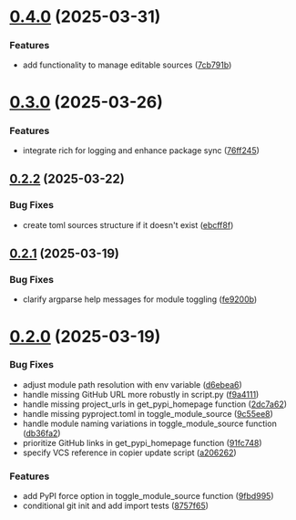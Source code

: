 # [0.4.0](https://github.com/iloveitaly/uv-development-toggle/compare/v0.3.0...v0.4.0) (2025-03-31)


### Features

* add functionality to manage editable sources ([7cb791b](https://github.com/iloveitaly/uv-development-toggle/commit/7cb791b6f03186e2e10c07f40f0ef0cfa5770103))



# [0.3.0](https://github.com/iloveitaly/uv-development-toggle/compare/v0.2.2...v0.3.0) (2025-03-26)


### Features

* integrate rich for logging and enhance package sync ([76ff245](https://github.com/iloveitaly/uv-development-toggle/commit/76ff24536954e1f74467060373b7ce0a8a37a7fe))



## [0.2.2](https://github.com/iloveitaly/uv-development-toggle/compare/v0.2.1...v0.2.2) (2025-03-22)


### Bug Fixes

* create toml sources structure if it doesn't exist ([ebcff8f](https://github.com/iloveitaly/uv-development-toggle/commit/ebcff8f53e33e912fede1b15f330729e324325d8))



## [0.2.1](https://github.com/iloveitaly/uv-development-toggle/compare/v0.2.0...v0.2.1) (2025-03-19)


### Bug Fixes

* clarify argparse help messages for module toggling ([fe9200b](https://github.com/iloveitaly/uv-development-toggle/commit/fe9200b4c886e24b028ec61444c79bd0e5eb7faf))



# [0.2.0](https://github.com/iloveitaly/uv-development-toggle/compare/d6ebea655086f9d0d430a1f01062222e96796a55...v0.2.0) (2025-03-19)


### Bug Fixes

* adjust module path resolution with env variable ([d6ebea6](https://github.com/iloveitaly/uv-development-toggle/commit/d6ebea655086f9d0d430a1f01062222e96796a55))
* handle missing GitHub URL more robustly in script.py ([f9a4111](https://github.com/iloveitaly/uv-development-toggle/commit/f9a4111a207a094153d8a8525377a674b9ceb34b))
* handle missing project_urls in get_pypi_homepage function ([2dc7a62](https://github.com/iloveitaly/uv-development-toggle/commit/2dc7a624a188f38b3d63680fdfa739303643addf))
* handle missing pyproject.toml in toggle_module_source ([9c55ee8](https://github.com/iloveitaly/uv-development-toggle/commit/9c55ee8895db5dfa426e6800a81ce627c42f9179))
* handle module naming variations in toggle_module_source function ([db36fa2](https://github.com/iloveitaly/uv-development-toggle/commit/db36fa26b6d2b6f0cbd87b3b8aa3da081becbf2d))
* prioritize GitHub links in get_pypi_homepage function ([91fc748](https://github.com/iloveitaly/uv-development-toggle/commit/91fc748219166f8c15c48624dab00d70c7198e6a))
* specify VCS reference in copier update script ([a206262](https://github.com/iloveitaly/uv-development-toggle/commit/a2062628e189fc67569fe3f479401222d8d6769d))


### Features

* add PyPI force option in toggle_module_source function ([9fbd995](https://github.com/iloveitaly/uv-development-toggle/commit/9fbd9958b68a5d37dd042259eff797d566920a8e))
* conditional git init and add import tests ([8757f65](https://github.com/iloveitaly/uv-development-toggle/commit/8757f65c38e717b9389f50fa14e65f556b91504e))



